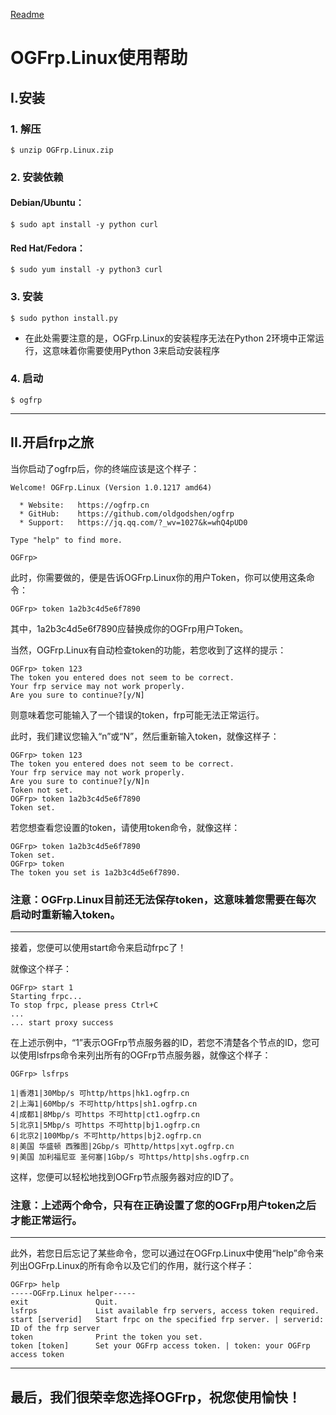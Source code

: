 [Readme](https://github.com/OldGodShen/OGFrp/blob/master/README.md#ogfrp)

# OGFrp.Linux使用帮助

## I.安装
### 1. 解压
    $ unzip OGFrp.Linux.zip
### 2. 安装依赖
#### Debian/Ubuntu：
    $ sudo apt install -y python curl
#### Red Hat/Fedora：
    $ sudo yum install -y python3 curl
### 3. 安装
    $ sudo python install.py
* 在此处需要注意的是，OGFrp.Linux的安装程序无法在Python 2环境中正常运行，这意味着你需要使用Python 3来启动安装程序
### 4.  启动
    $ ogfrp

---

## II.开启frp之旅
当你启动了ogfrp后，你的终端应该是这个样子：

    Welcome! OGFrp.Linux (Version 1.0.1217 amd64)

      * Website:   https://ogfrp.cn
      * GitHub:    https://github.com/oldgodshen/ogfrp
      * Support:   https://jq.qq.com/?_wv=1027&k=whQ4pUD0

    Type "help" to find more.
    
    OGFrp> 

此时，你需要做的，便是告诉OGFrp.Linux你的用户Token，你可以使用这条命令：

    OGFrp> token 1a2b3c4d5e6f7890

其中，1a2b3c4d5e6f7890应替换成你的OGFrp用户Token。

当然，OGFrp.Linux有自动检查token的功能，若您收到了这样的提示：

    OGFrp> token 123
    The token you entered does not seem to be correct.
    Your frp service may not work properly.
    Are you sure to continue?[y/N]

则意味着您可能输入了一个错误的token，frp可能无法正常运行。

此时，我们建议您输入“n”或“N”，然后重新输入token，就像这样子：

    OGFrp> token 123
    The token you entered does not seem to be correct.
    Your frp service may not work properly.
    Are you sure to continue?[y/N]n
    Token not set.
    OGFrp> token 1a2b3c4d5e6f7890
    Token set.

若您想查看您设置的token，请使用token命令，就像这样：

    OGFrp> token 1a2b3c4d5e6f7890
    Token set.
    OGFrp> token
    The token you set is 1a2b3c4d5e6f7890.

### 注意：OGFrp.Linux目前还无法保存token，这意味着您需要在每次启动时重新输入token。

---

接着，您便可以使用start命令来启动frpc了！

就像这个样子：

    OGFrp> start 1
    Starting frpc...
    To stop frpc, please press Ctrl+C
    ...
    ... start proxy success

在上述示例中，“1”表示OGFrp节点服务器的ID，若您不清楚各个节点的ID，您可以使用lsfrps命令来列出所有的OGFrp节点服务器，就像这个样子：

    OGFrp> lsfrps

    1|香港1|30Mbp/s 可http/https|hk1.ogfrp.cn
    2|上海1|60Mbp/s 不可http/https|sh1.ogfrp.cn
    4|成都1|8Mbp/s 可https 不可http|ct1.ogfrp.cn
    5|北京1|5Mbp/s 可https 不可http|bj1.ogfrp.cn
    6|北京2|100Mbp/s 不可http/https|bj2.ogfrp.cn
    8|美国 华盛顿 西雅图|2Gbp/s 可http/https|xyt.ogfrp.cn
    9|美国 加利福尼亚 圣何塞|1Gbp/s 可https/http|shs.ogfrp.cn
    
这样，您便可以轻松地找到OGFrp节点服务器对应的ID了。

### 注意：上述两个命令，只有在正确设置了您的OGFrp用户token之后才能正常运行。

---

此外，若您日后忘记了某些命令，您可以通过在OGFrp.Linux中使用“help”命令来列出OGFrp.Linux的所有命令以及它们的作用，就行这个样子：

    OGFrp> help
    -----OGFrp.Linux helper-----
    exit               Quit.
    lsfrps             List available frp servers, access token required.
    start [serverid]   Start frpc on the specified frp server. | serverid: ID of the frp server
    token              Print the token you set.
    token [token]      Set your OGFrp access token. | token: your OGFrp access token
    
---

## 最后，我们很荣幸您选择OGFrp，祝您使用愉快！
